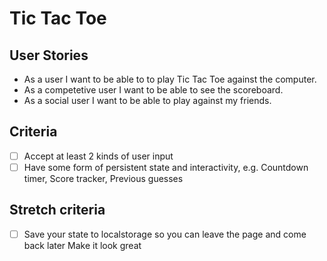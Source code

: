 # Tic Tac Toe

## User Stories

- As a user I want to be able to to play Tic Tac Toe against the computer.
- As a competetive user I want to be able to see the scoreboard.
- As a social user I want to be able to play against my friends. 

## Criteria
 - [ ] Accept at least 2 kinds of user input
  - [ ] Have some form of persistent state and interactivity, e.g.
        Countdown timer, 
        Score tracker,
        Previous guesses

## Stretch criteria

- [ ] Save your state to localstorage so you can leave the page and come back later
    Make it look great

    
